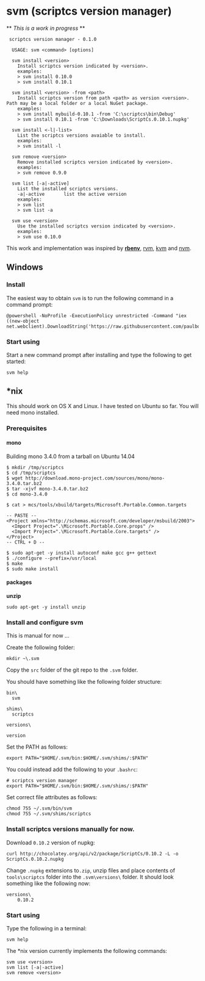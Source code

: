 svm (scriptcs version manager)
===

** *This is a work in progress* **


     scriptcs version manager - 0.1.0

      USAGE: svm <command> [options]

	  svm install <version>
	    Install scriptcs version indicated by <version>.
	    examples:
	    > svm install 0.10.0
	    > svm install 0.10.1
	
	  svm install <version> -from <path>
	    Install scriptcs version from path <path> as version <version>. Path may be a local folder or a local NuGet package.
	    examples:
	    > svm install mybuild-0.10.1 -from 'C:\scriptcs\bin\Debug'
    	> svm install 0.10.1 -from 'C:\Downloads\ScriptCs.0.10.1.nupkg'
	
	  svm install <-l|-list>
	    List the scriptcs versions avaiable to install.
	    examples:
	    > svm install -l
	
	  svm remove <version>
	    Remove installed scriptcs version indicated by <version>.
	    examples:
	    > svm remove 0.9.0
	
	  svm list [-a|-active]
	    List the installed scriptcs versions.
	    -a|-active       list the active version
	    examples:
	    > svm list
	    > svm list -a
	
	  svm use <version>
	    Use the installed scriptcs version indicated by <version>.
	    examples:
	    > svm use 0.10.0

This work and implementation was inspired by [__rbenv__](https://github.com/sstephenson/rbenv), [rvm](https://github.com/wayneeseguin/rvm), [kvm](https://github.com/aspnet/KRuntime/tree/dev/setup) and [nvm](https://github.com/creationix/nvm).

## Windows ##

### Install ###

The easiest way to obtain `svm` is to run the following command in a command prompt:

	@powershell -NoProfile -ExecutionPolicy unrestricted -Command "iex ((new-object net.webclient).DownloadString('https://raw.githubusercontent.com/paulbouwer/svm/master/install/installer.ps1'))"

### Start using ###

Start a new command prompt after installing and type the following to get started:

	svm help


## *nix ##

This should work on OS X and Linux. I have tested on Ubuntu so far. You will need mono installed.

### Prerequisites ###

#### mono ####

Building mono 3.4.0 from a tarball on Ubuntu 14.04

	$ mkdir /tmp/scriptcs
	$ cd /tmp/scriptcs
	$ wget http://download.mono-project.com/sources/mono/mono-3.4.0.tar.bz2
	$ tar -xjvf mono-3.4.0.tar.bz2
	$ cd mono-3.4.0

	$ cat > mcs/tools/xbuild/targets/Microsoft.Portable.Common.targets

	-- PASTE --
	<Project xmlns="http://schemas.microsoft.com/developer/msbuild/2003">
	  <Import Project=".\Microsoft.Portable.Core.props" />
	  <Import Project=".\Microsoft.Portable.Core.targets" />
	</Project>
	-- CTRL + D --

	$ sudo apt-get -y install autoconf make gcc g++ gettext
	$ ./configure --prefix=/usr/local
	$ make
	$ sudo make install

#### packages ####

**unzip**

	sudo apt-get -y install unzip
 
### Install and configure svm ###

This is manual for now ...

Create the following folder:

`mkdir ~\.svm`

Copy the `src` folder of the git repo to the `.svm` folder.

You should have something like the following folder structure:


    bin\
      svm

    shims\
      scriptcs

    versions\

    version

Set the PATH as follows:

	export PATH="$HOME/.svm/bin:$HOME/.svm/shims/:$PATH"

You could instead add the following to your `.bashrc`:

	# scriptcs version manager
	export PATH="$HOME/.svm/bin:$HOME/.svm/shims/:$PATH"

Set correct file attributes as follows:

	chmod 755 ~/.svm/bin/svm
	chmod 755 ~/.svm/shims/scriptcs


### Install scriptcs versions manually for now. ###

Download `0.10.2` version of nupkg:

	curl http://chocolatey.org/api/v2/package/ScriptCs/0.10.2 -L -o ScriptCs.0.10.2.nupkg

Change `.nupkg` extensions to`.zip`, unzip files and place contents of `tools\scriptcs` folder into the `.svm\versions\` folder. It should look something like the following now:

	versions\
		0.10.2

### Start using ###

Type the following in a terminal:

	svm help

The *nix version currently implements the following commands:

	svm use <version>
	svm list [-a|-active]
	svm remove <version>
